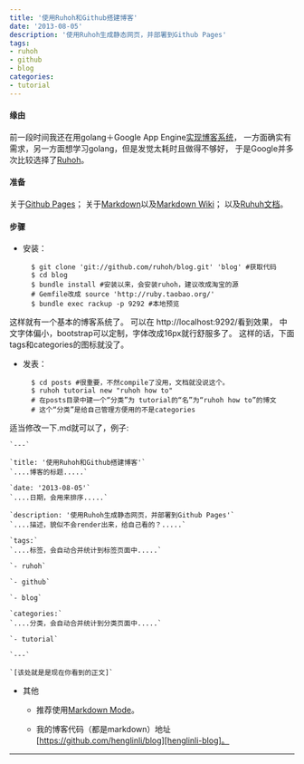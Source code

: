 ```yaml
---
title: '使用Ruhoh和Github搭建博客'
date: '2013-08-05'
description: '使用Ruhoh生成静态网页，并部署到Github Pages'
tags:
- ruhoh
- github
- blog
categories:
- tutorial
---
```


#### 缘由
前一段时间我还在用golang＋Google App Engine[实现博客系统][goblog]，
一方面确实有需求，另一方面想学习golang，但是发觉太耗时且做得不够好，
于是Google并多次比较选择了[Ruhoh][ruhoh]。

#### 准备
关于[Github Pages][github-pages]；
关于[Markdown][markdown-tutorial]以及[Markdown Wiki][makrdown-wiki]；
以及[Ruhuh文档][ruhoh-doc]。

#### 步骤
* 安装：

		$ git clone 'git://github.com/ruhoh/blog.git' 'blog' #获取代码
		$ cd blog 
		$ bundle install #安装以来，会安装ruhoh，建议改成淘宝的源
		# Gemfile改成 source 'http://ruby.taobao.org/'
		$ bundle exec rackup -p 9292 #本地预览
这样就有一个基本的博客系统了。
可以在 http://localhost:9292/看到效果，
中文字体偏小，bootstrap可以定制，字体改成16px就行舒服多了。
这样的话，下面tags和categories的图标就没了。
* 发表：

		$ cd posts #很重要，不然compile了没用，文档就没说这个。
		$ ruhoh tutorial new "ruhoh how to"
		# 在posts目录中建一个“分类”为 tutorial的“名”为“ruhoh how to”的博文
		# 这个“分类”是给自己管理方便用的不是categories
适当修改一下.md就可以了，例子:

	`---`

	`title: '使用Ruhoh和Github搭建博客'`
	`....博客的标题.....`

	`date: '2013-08-05'`
	`....日期，会用来排序.....`
	
	`description: '使用Ruhoh生成静态网页，并部署到Github Pages'`
	`....描述，貌似不会render出来，给自己看的？.....`

	`tags:`
	`....标签，会自动合并统计到标签页面中.....`

	`- ruhoh`
	
	`- github`

	`- blog`

	`categories:`
	`....分类，会自动合并统计到分类页面中.....`

	`- tutorial`

	`---`

	`[该处就是是现在你看到的正文]`
* 其他

	+ 推荐使用[Markdown Mode][markdown-mode]。
	
	+ 我的博客代码（都是markdown）地址[https://github.com/henglinli/blog][henglinli-blog]。

***
[goblog]: https://github.com/henglinli/goblog/ "基于golang和GAE的博客系统"
[ruhoh]: http://ruhoh.com/ "ruhoh主页"
[github-pages]: http://pages.github.com/ "关于Github Pages"
[markdown-tutorial]: http://wowubuntu.com/markdown/ "mardown入门"
[makrdown-wiki]: http://zh.wikipedia.org/zh-cn/Markdown/ "markdown wiki"
[ruhoh-doc]: http://ruhoh.com/docs/2/ "ruhoh文档"

[markdown-mode]: http://jblevins.org/projects/markdown-mode/‎ "markdown mode"
[henglinli-blog]: https://github.com/henglinli/blog  "henglinli/blog" 
